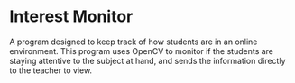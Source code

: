 # Interest Monitor

A program designed to keep track of how students are in an online environment. This program uses OpenCV to monitor if the students are staying attentive to the subject at hand, and sends the information directly to the teacher to view.
